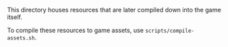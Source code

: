 This directory houses resources that are later compiled down into the game itself.

To compile these resources to game assets, use `scripts/compile-assets.sh`.
